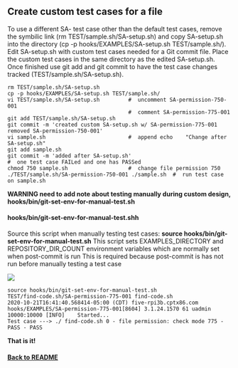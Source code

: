 ## Create custom test cases for a file

To use a different SA- test case other than the default test cases, remove the symbilic link (rm TEST/sample.sh/SA-setup.sh) and copy SA-setup.sh into the directory (cp -p hooks/EXAMPLES/SA-setup.sh TEST/sample.sh/). Edit SA-setup.sh with custom test cases needed for a Git commit file. Place the custom test cases in the same directory as the edited SA-setup.sh. Once finished use git add and git commit to have the test case changes tracked (TEST/sample.sh/SA-setup.sh).
    
    rm TEST/sample.sh/SA-setup.sh
    cp -p hooks/EXAMPLES/SA-setup.sh TEST/sample.sh/
    vi TEST/sample.sh/SA-setup.sh         #  uncomment SA-permission-750-001
                                          #  comment SA-permission-775-001
    git add TEST/sample.sh/SA-setup.sh
    git commit -m 'created custom SA-setup.sh w/ SA-permission-775-001 removed SA-permission-750-001'
    vi sample.sh                          #  append echo    "Change after SA-setup.sh"
    git add sample.sh
    git commit -m 'added after SA-setup.sh'
    #  one test case FAILed and one has PASSed
    chmod 750 sample.sh                   #  change file permission 750
    ./TEST/sample.sh/SA-permission-750-001 ./sample.sh  #  run test case on sample.sh

**WARNING need to add note about testing manually during custom design, hooks/bin/git-set-env-for-manual-test.sh**

#### hooks/bin/git-set-env-for-manual-test.shh
 Source this script when manually testing test cases: **source hooks/bin/git-set-env-for-manual-test.sh**
 This script sets EXAMPLES_DIRECTORY and REPOSITORY_DIR_COUNT environment variables which are normally set when post-commit is run
 This is required because post-commit is has not run before manually testing a test case


<img id="Steps git-TEST-commit-automation-5-1.gif" src="../images/git-TEST-commit-automation-5-1.gif" >

    source hooks/bin/git-set-env-for-manual-test.sh
    TEST/find-code.sh/SA-permission-775-001 find-code.sh
    2020-10-21T16:41:40.568414-05:00 (CDT) five-rpi3b.cptx86.com hooks/EXAMPLES/SA-permission-775-001[8604] 3.1.24.1570 61 uadmin 10000:10000 [INFO]    Started...
    Test case ---> ./ find-code.sh 0 - file permission: check mode 775 - PASS - PASS

**That is it!**

#### [Back to README](https://github.com/BradleyA/git-TEST-commit-automation/blob/master/hooks/README.md#create-custom-test-cases-for-a-file)
